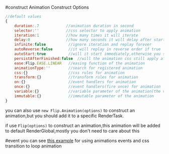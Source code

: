 #construct
Animation Construct Options
```` javascript
//default values
{
    duration:.7            //animation duration in second
    selector:''            //css selector to apply animation
    iteration:1            //how many times it will iterate
    delay:0                //how many seconds it will delay after starts
    infinite:false          //ignore iteration and replay forever
    autoReverse:false       //it will replay in reverse order if true
    autoStart:true          //will it start immediately,otherwise you should call Animation#start()
    persistAfterFinished:false  //will the animation css still apply after it ends
    ease:Flip.EASE.LINEAR   //easing function of the animation
    animationType:''        //search for registered animation
    css:{}                  //css rules for animation
    transform:{}            //transform rules for animation
    on:{}                   //event handlers for animation
    once:{}                 //event handlers(fire once) for animation
    variable:{}             //variable parameter of the animation(the value update with animation#percent in every frame)
    immutable:{}            //immutable parameter of the animation
}
````
you can also use `new Flip.Animation(options)` to construct an animation,but you should add it to a specific RenderTask.

if use `Flip(options)` to construct an animation,this animation will be added to default RenderGlobal,mostly you don't need to care about this

#event
you can see [this example](../demo/rotate-ring.html) for using animations events and css transition to loop animation
```` js


````
